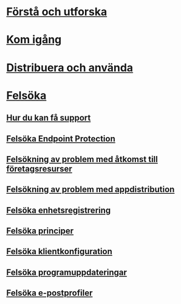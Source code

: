 # [Förstå och utforska](/intune/understand-explore/introduction-to-microsoft-intune)
# [Kom igång](/intune/get-started/what-to-know-before-you-start-microsoft-intune)
<!-- # [Plan and Design](/intune/plan-design/ways-to-do-enterprise-mobility) -->
# [Distribuera och använda](/intune/deploy-use/overview-of-device-and-app-lifecycles-in-microsoft-intune)

# [Felsöka](how-to-get-support-for-microsoft-intune.md)
## [Hur du kan få support](how-to-get-support-for-microsoft-intune.md)
## [Felsöka Endpoint Protection](Troubleshoot-Endpoint-Protection-in-microsoft-intune.md)
## [Felsökning av problem med åtkomst till företagsresurser](Troubleshoot-company-resource-access-problems-with-microsoft-intune.md)
## [Felsökning av problem med appdistribution](Troubleshoot-app-deployment-problems-in-microsoft-intune.md)
## [Felsöka enhetsregistrering](troubleshoot-device-enrollment-in-intune.md)
## [Felsöka principer](Troubleshoot-policies-in-microsoft-intune.md)
## [Felsöka klientkonfiguration](Troubleshoot-client-setup-in-microsoft-intune.md)
## [Felsöka programuppdateringar](Troubleshoot-software-updates-in-microsoft-intune.md)
## [Felsöka e-postprofiler](Troubleshoot-email-profiles-in-microsoft-intune.md)


<!--HONumber=May16_HO1-->


